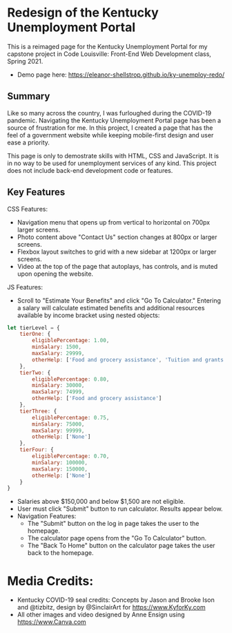 # Redesign of the Kentucky Unemployment Portal
This is a reimaged page for the Kentucky Unemployment Portal for my capstone project in Code Louisville: Front-End Web Development class, Spring 2021.

* Demo page here: https://eleanor-shellstrop.github.io/ky-unemploy-redo/

## Summary
Like so many across the country, I was furloughed during the COVID-19 pandemic. Navigating the Kentucky Unemployment Portal page has been a source of frustration for me. In this project, I created a page that has the feel of a government website while keeping mobile-first design and user ease a priority. 

This page is only to demostrate skills with HTML, CSS and JavaScript. It is in no way to be used for unemployment services of any kind. This project does not include back-end development code or features. 

## Key Features

CSS Features:
* Navigation menu that opens up from vertical to horizontal on 700px larger screens.
* Photo content above "Contact Us" section changes at 800px or larger screens.
* Flexbox layout switches to grid with a new sidebar at 1200px or larger screens.
* Video at the top of the page that autoplays, has controls, and is muted upon opening the website.

JS Features:
* Scroll to "Estimate Your Benefits" and click "Go To Calculator." Entering a salary will calculate estimated benefits and additional resources available by income bracket using nested objects: 
```javascript
let tierLevel = {
    tierOne: {
        eligiblePercentage: 1.00,
        minSalary: 1500,
        maxSalary: 29999,
        otherHelp: ['Food and grocery assistance', 'Tuition and grants', 'Childcare assistance']
    },
    tierTwo: {
        eligiblePercentage: 0.80,
        minSalary: 30000,
        maxSalary: 74999,
        otherHelp: ['Food and grocery assistance']
    },
    tierThree: {
        eligiblePercentage: 0.75,
        minSalary: 75000,
        maxSalary: 99999,
        otherHelp: ['None']
    },
    tierFour: {
        eligiblePercentage: 0.70,
        minSalary: 100000,
        maxSalary: 150000,
        otherHelp: ['None']
    }
}
```
   * Salaries above $150,000 and below $1,500 are not eligible.
   * User must click "Submit" button to run calculator. Results appear below.
* Navigation Features:
  * The "Submit" button on the log in page takes the user to the homepage.
  * The calculator page opens from the "Go To Calculator" button.
  * The "Back To Home" button on the calculator page takes the user back to the homepage.

# Media Credits:
* Kentucky COVID-19 seal credits: Concepts by Jason and Brooke Ison and @tizbitz, design by @SinclairArt for https://www.KyforKy.com
* All other images and video designed by Anne Ensign using https://www.Canva.com